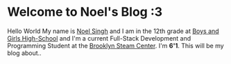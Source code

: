 # Welcome to Noel's Blog :3

Hello World My name is [Noel Singh](https://noel8008.github.io) and I am in the 12th grade at [Boys and Girls High-School](https://www.youtube.com/watch?v=ZmqgIHbeXnA) and I'm a current Full-Stack Development and Programming Student at the [Brooklyn Steam Center](https://brookylnsteamcenter.org). I'm **6'1**. This will be my blog about..

